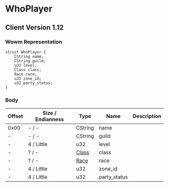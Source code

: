 # WhoPlayer
## Client Version 1.12

### Wowm Representation
```rust,ignore
struct WhoPlayer {
    CString name;
    CString guild;
    u32 level;
    Class class;
    Race race;
    u32 zone_id;
    u32 party_status;
}
```
### Body
| Offset | Size / Endianness | Type | Name | Description |
| ------ | ----------------- | ---- | ---- | ----------- |
| 0x00 | - / - | CString | name |  |
| - | - / - | CString | guild |  |
| - | 4 / Little | u32 | level |  |
| - | ? / - | [Class](class.md) | class |  |
| - | ? / - | [Race](race.md) | race |  |
| - | 4 / Little | u32 | zone_id |  |
| - | 4 / Little | u32 | party_status |  |
